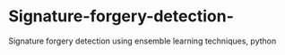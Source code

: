 # Signature-forgery-detection-
Signature forgery detection using ensemble learning techniques, python
